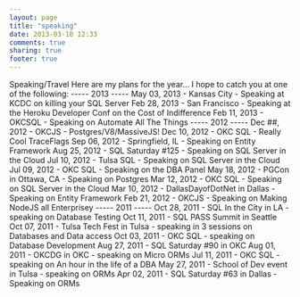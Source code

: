```yaml
---
layout: page
title: "speaking"
date: 2013-03-10 12:33
comments: true
sharing: true
footer: true
---
```

Speaking/Travel
Here are my plans for the year... I hope to catch you at one of the following:
----- 2013 -----
May 03, 2013 - Kansas City - Speaking at KCDC on killing your SQL Server
Feb 28, 2013 - San Francisco - Speaking at the Heroku Developer Conf on the Cost of Indifference
Feb 11, 2013 - OKCSQL - Speaking on Automate All The Things
----- 2012 -----
Dec ##, 2012 - OKCJS - Postgres/V8/MassiveJS!
Dec 10, 2012 - OKC SQL - Really Cool TraceFlags
Sep 06, 2012 - Springfield, IL - Speaking on Entity Framework
Aug 25, 2012 - SQL Saturday #125 - Speaking on SQL Server in the Cloud
Jul 10, 2012 - Tulsa SQL - Speaking on SQL Server in the Cloud
Jul 09, 2012 - OKC SQL - Speaking on the DBA Panel
May 18, 2012 - PGCon in Ottawa, CA - Speaking on Postgres
Mar 12, 2012 - OKC SQL - Speaking on SQL Server in the Cloud
Mar 10, 2012 - DallasDayofDotNet in Dallas - Speaking on Entity Framework
Feb 21, 2012 - OKCJS - Speaking on Making NodeJS all Enterprisey
----- 2011 -----
Oct 28, 2011 - SQL In the City in LA - speaking on Database Testing
Oct 11, 2011 - SQL PASS Summit in Seattle
Oct 07, 2011 - Tulsa Tech Fest in Tulsa - speaking in 3 sessions on Databases and Data access
Oct 03, 2011 - OKC SQL - speaking on Database Development
Aug 27, 2011 - SQL Saturday #90 in OKC
Aug 01, 2011 - OKCDG in OKC - speaking on Micro ORMs
Jul 11, 2011 - OKC SQL - speaking on An hour in the life of a DBA
May 27, 2011 - School of Dev event in Tulsa - speaking on ORMs
Apr 02, 2011 - SQL Saturday #63 in Dallas - Speaking on ORMs